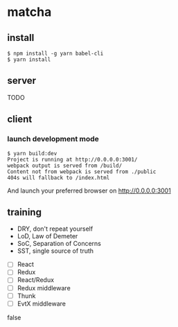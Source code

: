 # matcha

## install

```
$ npm install -g yarn babel-cli
$ yarn install
```

## server

TODO

## client

### launch development mode

```
$ yarn build:dev
Project is running at http://0.0.0.0:3001/
webpack output is served from /build/
Content not from webpack is served from ./public
404s will fallback to /index.html
```

And launch your preferred browser on http://0.0.0.0:3001

## training

- DRY, don't repeat yourself
- LoD, Law of Demeter
- SoC, Separation of Concerns
- SST, single source of truth

- [ ] React
- [ ] Redux
- [ ] React/Redux
- [ ] Redux middleware
- [ ] Thunk
- [ ] EvtX middleware

false
